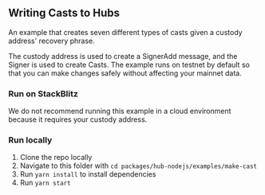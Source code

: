## Writing Casts to Hubs

An example that creates seven different types of casts given a custody address' recovery phrase. 

The custody address is used to create a SignerAdd message, and the Signer is used to create Casts. The example runs on testnet by default so that you can make changes safely without affecting your mainnet data.

### Run on StackBlitz

We do not recommend running this example in a cloud environment because it requires your custody address.

### Run locally

1. Clone the repo locally
2. Navigate to this folder with `cd packages/hub-nodejs/examples/make-cast`
3. Run `yarn install` to install dependencies
4. Run `yarn start`